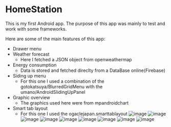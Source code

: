 # HomeStation
This is my first Android app.
The purpose of this app was mainly to test and work with some frameworks.

Here are some of the main features of this app:
* Drawer menu
* Weather forecast
   - Here I fetched a JSON object from openweathermap
* Energy consumption
   - Data is stored and fetched direclty from a DataBase online(Firebase)
* Siding up menu
    - For this one I used a combination of the gotokatsuya/BlurredGridMenu with the  umano/AndroidSlidingUpPanel
* Graphic overview
    - The graphics used here were from mpandroidchart
* Smart tab layout
   - For this one I used the ogaclejapan.smarttablayout
![image](/Screenshot/Screenshot_2016-05-07-13-31-11.png?raw=true)
![image](/Screenshot/Screenshot_2016-05-07-13-31-19.png?raw=true)
![image](/Screenshot/Screenshot_2016-05-07-13-31-28.png?raw=true)
![image](/Screenshot/Screenshot_2016-05-07-13-31-44.png?raw=true)
![image](/Screenshot/Screenshot_2016-05-07-13-31-59.png?raw=true)
![image](/Screenshot/Screenshot_2016-05-07-13-32-14.png?raw=true)
![image](/Screenshot/Screenshot_2016-05-07-13-32-22.png?raw=true)
![image](/Screenshot/Screenshot_2016-05-07-13-32-33.png?raw=true)
![image](/Screenshot/Screenshot_2016-05-07-13-33-32.png?raw=true)
